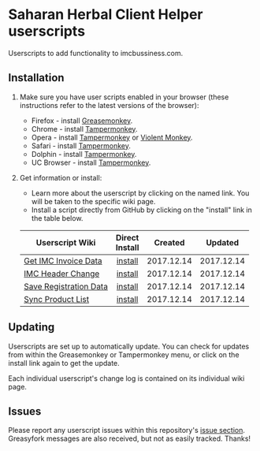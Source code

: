 # Saharan Herbal Client Helper userscripts 

Userscripts to add functionality to imcbussiness.com.

## Installation

1. Make sure you have user scripts enabled in your browser (these instructions refer to the latest versions of the browser):

	* Firefox - install [Greasemonkey](https://addons.mozilla.org/en-US/firefox/addon/greasemonkey/).
	* Chrome - install [Tampermonkey](https://tampermonkey.net/?ext=dhdg&browser=chrome).
	* Opera - install [Tampermonkey](https://tampermonkey.net/?ext=dhdg&browser=opera) or [Violent Monkey](https://addons.opera.com/en/extensions/details/violent-monkey/).
	* Safari - install [Tampermonkey](https://tampermonkey.net/?ext=dhdg&browser=safari).
	* Dolphin - install [Tampermonkey](https://tampermonkey.net/?ext=dhdg&browser=dolphin).
	* UC Browser - install [Tampermonkey](https://tampermonkey.net/?ext=dhdg&browser=ucweb).

2. Get information or install:
	* Learn more about the userscript by clicking on the named link. You will be taken to the specific wiki page.
	* Install a script directly from GitHub by clicking on the "install" link in the table below.

	| Userscript Wiki                        | Direct<br>Install  | Created    | Updated    |
	|----------------------------------------|:------------------:|:----------:|:----------:|
	| [Get IMC Invoice Data][ccs-wiki]       | [install][ccs-raw] | 2017.12.14 | 2017.12.14 |
	| [IMC Header Change][cfd-wiki]          | [install][cfd-raw] | 2017.12.14 | 2017.12.14 |
	| [Save Registration Data][cgl-wiki]     | [install][cgl-raw] | 2017.12.14 | 2017.12.14 |
	| [Sync Product List][csw-wiki]          | [install][csw-raw] | 2017.12.14 | 2017.12.14 |
	

[ccs-wiki]: https://github.com/Mottie/GitHub-userscripts/wiki/GitHub-code-colors
[cfd-wiki]: https://github.com/Mottie/GitHub-userscripts/wiki/GitHub-code-folding
[cgl-wiki]: https://github.com/Mottie/GitHub-userscripts/wiki/GitHub-code-guides
[csw-wiki]: https://github.com/Mottie/GitHub-userscripts/wiki/GitHub-custom-hotkeys


[ccs-raw]: https://raw.githubusercontent.com/Mottie/GitHub-userscripts/master/github-code-colors.user.js
[cfd-raw]: https://raw.githubusercontent.com/Mottie/GitHub-userscripts/master/github-code-folding.user.js
[cgl-raw]: https://raw.githubusercontent.com/Mottie/GitHub-userscripts/master/github-code-guides.user.js
[csw-raw]: https://raw.githubusercontent.com/Mottie/GitHub-userscripts/master/github-custom-hotkeys.user.js


[ico]: https://raw.githubusercontent.com/Mottie/Octopatcher/master/src/images/icon16.png

## Updating

Userscripts are set up to automatically update. You can check for updates from within the Greasemonkey or Tampermonkey menu, or click on the install link again to get the update.

Each individual userscript's change log is contained on its individual wiki page.

## Issues

Please report any userscript issues within this repository's [issue section](https://github.com/Mottie/GitHub-userscripts/issues). Greasyfork messages are also received, but not as easily tracked. Thanks!

